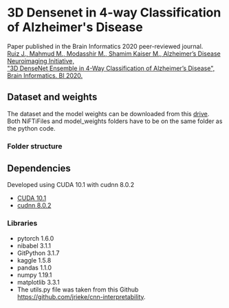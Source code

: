 # 3D Densenet in 4-way Classification of Alzheimer's Disease

Paper published in the Brain Informatics 2020 peer-reviewed journal.
<br/>
[
Ruiz J., Mahmud M., Modasshir M., Shamim Kaiser M., Alzheimer’s Disease Neuroimaging Initiative, <br/>
"3D DenseNet Ensemble in 4-Way Classification of Alzheimer’s Disease", <br/>
 Brain Informatics. BI 2020. 
](https://doi.org/10.1007/978-3-030-59277-6_8)

## Dataset and weights
The dataset and the model weights can be downloaded from this [drive](https://drive.google.com/drive/folders/12WrBiJb0qZ-u75nZACgbRLx_4HYIvYS8?usp=sharing).
<br/>
Both NiFTiFiles and model_weights folders have to be on the same folder as the python code.
<br/>
### Folder structure

## Dependencies
Developed using CUDA 10.1 with cudnn 8.0.2
- [CUDA 10.1](https://developer.nvidia.com/cuda-10.1-download-archive-update2)
- [cudnn 8.0.2](https://developer.nvidia.com/rdp/cudnn-download)
### Libraries
- pytorch 1.6.0
- nibabel 3.1.1
- GitPython 3.1.7
- kaggle 1.5.8
- pandas 1.1.0
- numpy 1.19.1
- matplotlib 3.3.1
- The utils.py file was taken from this Github https://github.com/jrieke/cnn-interpretability. 
